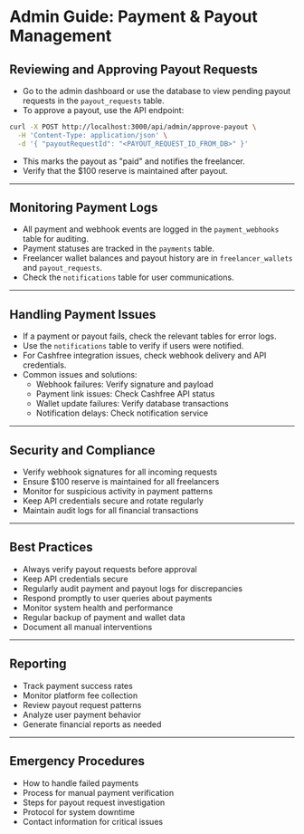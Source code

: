# Admin Guide: Payment & Payout Management

## Reviewing and Approving Payout Requests
- Go to the admin dashboard or use the database to view pending payout requests in the `payout_requests` table.
- To approve a payout, use the API endpoint:

```bash
curl -X POST http://localhost:3000/api/admin/approve-payout \
  -H 'Content-Type: application/json' \
  -d '{ "payoutRequestId": "<PAYOUT_REQUEST_ID_FROM_DB>" }'
```
- This marks the payout as "paid" and notifies the freelancer.
- Verify that the $100 reserve is maintained after payout.

---

## Monitoring Payment Logs
- All payment and webhook events are logged in the `payment_webhooks` table for auditing.
- Payment statuses are tracked in the `payments` table.
- Freelancer wallet balances and payout history are in `freelancer_wallets` and `payout_requests`.
- Check the `notifications` table for user communications.

---

## Handling Payment Issues
- If a payment or payout fails, check the relevant tables for error logs.
- Use the `notifications` table to verify if users were notified.
- For Cashfree integration issues, check webhook delivery and API credentials.
- Common issues and solutions:
  - Webhook failures: Verify signature and payload
  - Payment link issues: Check Cashfree API status
  - Wallet update failures: Verify database transactions
  - Notification delays: Check notification service

---

## Security and Compliance
- Verify webhook signatures for all incoming requests
- Ensure $100 reserve is maintained for all freelancers
- Monitor for suspicious activity in payment patterns
- Keep API credentials secure and rotate regularly
- Maintain audit logs for all financial transactions

---

## Best Practices
- Always verify payout requests before approval
- Keep API credentials secure
- Regularly audit payment and payout logs for discrepancies
- Respond promptly to user queries about payments
- Monitor system health and performance
- Regular backup of payment and wallet data
- Document all manual interventions

---

## Reporting
- Track payment success rates
- Monitor platform fee collection
- Review payout request patterns
- Analyze user payment behavior
- Generate financial reports as needed

---

## Emergency Procedures
- How to handle failed payments
- Process for manual payment verification
- Steps for payout request investigation
- Protocol for system downtime
- Contact information for critical issues 